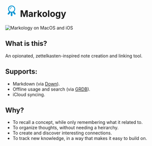 <h1>
  <svg xmlns="http://www.w3.org/2000/svg" viewBox="1 1 8 8" width="40" id="arco">
    <title>Markology Logo</title>
    <style>
    #arco polygon {
      display: none;
    }
    #arco:hover g {
      animation: .5s infinite launch;
    }
    #arco:hover polygon {
      animation: .1s infinite flame;
      display: block;
      transform-origin: 5px 6px;
    }
    #arco:hover polygon:nth-of-type(1) {
      animation-delay: -0.01s;
    }
    @keyframes flame {
      50% {
        transform: scale(.9);
      }
    }
    @keyframes launch {
      20% {
        transform: translate(.3px, -.5px);
      }
      40% {
        transform: translate(-.4px, -.6px);
      }
      60% {
        transform: translate(.4px, -.6px);
      }
      80% {
        transform: translate(-.3px, 0);
      }
    }
    </style>
    <g stroke="#0093d3" stroke-linecap="round">
      <circle
        stroke-width=".5"
        cx="5"
        cy="4"
        r="2"
        fill="none"
      />
      <line x1="3.8" y1="6" x2="3" y2="7" />
      <line x1="6.2" y1="6" x2="7" y2="7" />
      <polygon points="5,6 4,7 5,9 6,7" stroke-width="0" fill="orange" />
      <polygon points="5,6 4.2,7 5,8.8 5.8,7" stroke-width="0" fill="red" />
      <path d="M 4 4 A 1 1 0 0 1 5 3" stroke-width=".3" fill="none" />
      <line x1="5" y1="6.3" x2="5" y2="8" />
    </g>
    <a href="/markology" target="_top" id="arco">
      <rect width="10" height="10" fill="transparent" />
    </a>
  </svg>
  Markology
</h1>

![Markology on MacOS and iOS](/assets/markology.png)

<style>
@media (prefers-color-scheme: light){
  img {
    content: url("/assets/markology.light.png");
  }
}
</style>

## What is this?

An opionated, zettelkasten-inspired note creation and linking tool.

## Supports:

- Markdown (via [Down](https://github.com/johnxnguyen/Down)).
- Offline usage and search (via [GRDB](https://github.com/groue/GRDB.swift)).
- iCloud syncing.

## Why?

- To recall a concept, while only remembering what it related to.
- To organize thoughts, without needing a heirarchy.
- To create and discover interesting connections.
- To track new knowledge, in a way that makes it easy to build on.
